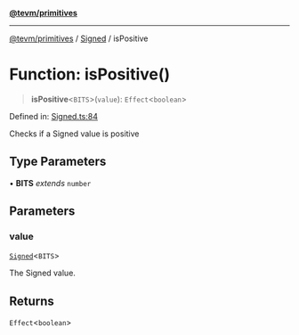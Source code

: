 [**@tevm/primitives**](../../../README.md)

***

[@tevm/primitives](../../../globals.md) / [Signed](../README.md) / isPositive

# Function: isPositive()

> **isPositive**\<`BITS`\>(`value`): `Effect`\<`boolean`\>

Defined in: [Signed.ts:84](https://github.com/evmts/tevm-monorepo/blob/main/packages/primitives/src/Signed.ts#L84)

Checks if a Signed value is positive

## Type Parameters

• **BITS** *extends* `number`

## Parameters

### value

[`Signed`](../type-aliases/Signed.md)\<`BITS`\>

The Signed value.

## Returns

`Effect`\<`boolean`\>
